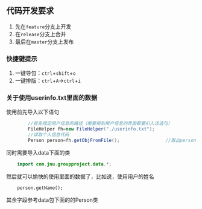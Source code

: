 ## 代码开发要求

1. 先在`feature`分支上开发
2. 在`release`分支上合并
3. 最后在`master`分支上发布

### 快捷键提示
1. 一键导包：`ctrl`+`shift`+`o`
2. 一键排版：`ctrl`+`A`->`ctrl`+`i`

### 关于使用userinfo.txt里面的数据
使用前先导入以下语句
```java
		//首先规定用户信息的路径（需要用到用户信息的界面都要引入该语句）
		FileHelper fh=new FileHelper("./userinfo.txt");
		//读取个人信息代码
		Person person=fh.getObjFromFile();                 //取出person对象
```
同时需要导入data下面的类
```java
	import com.jnu.groupproject.data.*;
```

然后就可以愉快的使用里面的数据了，比如说，使用用户的姓名
```
	person.getName();
```
其余字段参考data包下面的的Person类
